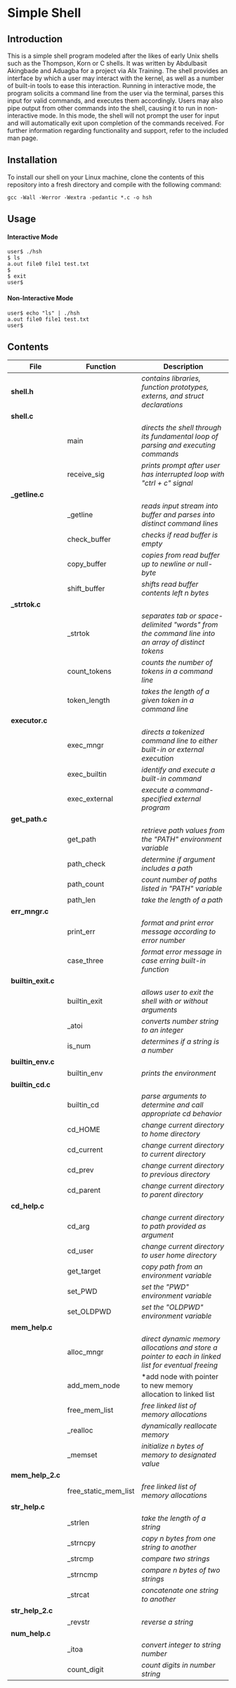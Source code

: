 # Simple Shell

## Introduction
This is a simple shell program modeled after the likes of early Unix shells such as the Thompson, Korn or C shells. It was written by Abdulbasit Akingbade and Aduagba for a project via Alx Training. The shell provides an interface by which a user may interact with the kernel, as well as a number of built-in tools to ease this interaction. Running in interactive mode, the program solicits a command line from the user via the terminal, parses this input for valid commands, and executes them accordingly. Users may also pipe output from other commands into the shell, causing it to run in non-interactive mode. In this mode, the shell will not prompt the user for input and will automatically exit upon completion of the commands received. For further information regarding functionality and support, refer to the included man page.

## Installation
To install our shell on your Linux machine, clone the contents of this repository into a fresh directory and compile with the following command:

    gcc -Wall -Werror -Wextra -pedantic *.c -o hsh

## Usage
#### Interactive Mode

    user$ ./hsh
    $ ls
    a.out file0 file1 test.txt
    $ 
    $ exit
    user$ 

#### Non-Interactive Mode

    user$ echo "ls" | ./hsh
    a.out file0 file1 test.txt
    user$ 

## Contents

| File | Function |Description|
|--|--|--|
|**shell.h**|| *contains libraries, function prototypes, externs, and struct declarations*
|**shell.c**||
||main|	*directs the shell through its fundamental loop of parsing and executing commands*
||receive_sig|*prints prompt after user has interrupted loop with "ctrl + c" signal*
|**_getline.c**|||
||_getline|*reads input stream into buffer and parses into distinct command lines*
||check_buffer|*checks if read buffer is empty*
||copy_buffer|*copies from read buffer up to newline or null-byte*
||shift_buffer|*shifts read buffer contents left n bytes*
|**_strtok.c**||
||_strtok| *separates tab or space-delimited "words" from the command line into an array of distinct tokens*
||count_tokens| *counts the number of tokens in a command line*
||token_length| *takes the length of a given token in a command line*
|**executor.c**||
||exec_mngr|*directs a tokenized command line to either built-in or external execution*
||exec_builtin|*identify and execute a built-in command*
||exec_external|*execute a command-specified external program*
|**get_path.c**||
||get_path|*retrieve path values from the "PATH" environment variable*
||path_check|*determine if argument includes a path*
||path_count|*count number of paths listed in "PATH" variable*
||path_len|*take the length of a path*
|**err_mngr.c**||
||print_err|*format and print error message according to error number*
||case_three|*format error message in case erring built-in function*
|**builtin_exit.c**||
||builtin_exit|*allows user to exit the shell with or without arguments*
||_atoi|*converts number string to an integer*
||is_num|*determines if a string is a number*
|**builtin_env.c**||
||builtin_env|*prints the environment*
|**builtin_cd.c**||
||builtin_cd|*parse arguments to determine and call appropriate cd behavior*
||cd_HOME|*change current directory to home directory*
||cd_current|*change current directory to current directory*
||cd_prev|*change current directory to previous directory*
||cd_parent|*change current directory to parent directory*
|**cd_help.c**||
||cd_arg|*change current directory to path provided as argument*
||cd_user|*change current directory to user home directory*
||get_target| *copy path from an environment variable*
||set_PWD|*set the "PWD" environment variable*
||set_OLDPWD| *set the "OLDPWD" environment variable*
|**mem_help.c**||
||alloc_mngr|*direct dynamic memory allocations and store a pointer to each in linked list for eventual freeing*
||add_mem_node|*add node with pointer to new memory allocation to linked list
||free_mem_list|*free linked list of memory allocations*
||_realloc|*dynamically reallocate memory*
||_memset|*initialize n bytes of memory to designated value*
|**mem_help_2.c**||
||free_static_mem_list|*free linked list of memory allocations*
|**str_help.c**||
||_strlen|*take the length of a string*
||_strncpy|*copy n bytes from one string to another*
||_strcmp|*compare two strings*
||_strncmp|*compare n bytes of two strings*
||_strcat|*concatenate one string to another*
|**str_help_2.c**||
||_revstr|*reverse a string*
|**num_help.c**||
||_itoa|*convert integer to string number*
||count_digit|*count digits in number string*
